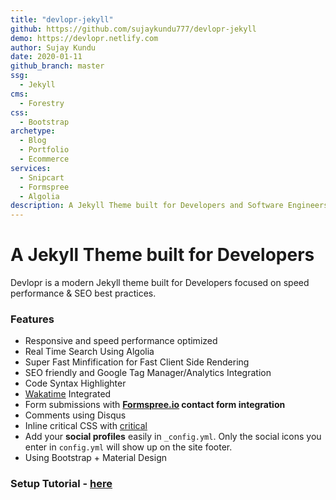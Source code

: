 ```yaml
---
title: "devlopr-jekyll"
github: https://github.com/sujaykundu777/devlopr-jekyll
demo: https://devlopr.netlify.com
author: Sujay Kundu
date: 2020-01-11
github_branch: master
ssg:
  - Jekyll
cms:
  - Forestry
css:
  - Bootstrap
archetype:
  - Blog
  - Portfolio
  - Ecommerce
services:
  - Snipcart
  - Formspree
  - Algolia
description: A Jekyll Theme built for Developers and Software Engineers
---
```


# A Jekyll Theme built for Developers

Devlopr is a modern Jekyll theme built for Developers focused on speed performance & SEO best practices.

### Features

* Responsive and speed performance optimized
* Real Time Search Using Algolia
* Super Fast Minfification for Fast Client Side Rendering
* SEO friendly and Google Tag Manager/Analytics Integration
* Code Syntax Highlighter
* [Wakatime](https://wakatime.com) Integrated
* Form submissions with **[Formspree.io](https://formspree.io/) contact form integration**
* Comments using Disqus
* Inline critical CSS with [critical](https://github.com/addyosmani/critical)
* Add your **social profiles** easily in `_config.yml`. Only the social icons you enter in `config.yml` will show up on the site footer.
* Using Bootstrap + Material Design

### Setup Tutorial - [here](https://sujaykundu.com/blog/post/setup-devlopr-jekyll-theme)
